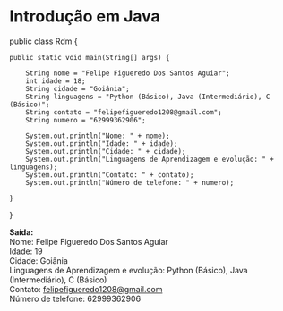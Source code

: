 # **Introdução em Java** 

public class Rdm {

	public static void main(String[] args) {
		
		String nome = "Felipe Figueredo Dos Santos Aguiar";
		int idade = 18;
		String cidade = "Goiânia";
		String linguagens = "Python (Básico), Java (Intermediário), C (Básico)";
		String contato = "felipefigueredo1208@gmail.com";
		String numero = "62999362906";
		
		System.out.println("Nome: " + nome);
		System.out.println("Idade: " + idade);
		System.out.println("Cidade: " + cidade);
		System.out.println("Linguagens de Aprendizagem e evolução: " + linguagens);
		System.out.println("Contato: " + contato);
		System.out.println("Número de telefone: " + numero);

	}

}

**Saída:**<br />
Nome: Felipe Figueredo Dos Santos Aguiar<br />
Idade: 19<br />
Cidade: Goiânia<br />
Linguagens de Aprendizagem e evolução: Python (Básico), Java (Intermediário), C (Básico)<br />
Contato: felipefigueredo1208@gmail.com<br />
Número de telefone: 62999362906<br />
